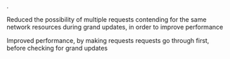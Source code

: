 .

Reduced the possibility of multiple requests contending for the same network resources during grand updates, in order to improve performance

Improved performance, by making requests requests go through first, before checking for grand updates